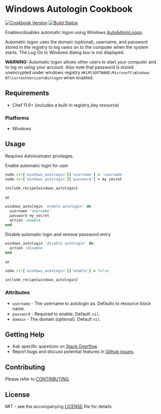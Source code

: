# Windows Autologin Cookbook

[![Cookbook Version](http://img.shields.io/cookbook/v/windows_autologin.svg?style=flat-square)][cookbook]
[![Build Status](http://img.shields.io/travis/dhoer/chef-windows_autologin.svg?style=flat-square)][travis]

[cookbook]: https://supermarket.chef.io/cookbooks/windows_autologin
[travis]: https://travis-ci.org/dhoer/chef-windows_autologin

Enables/disables automatic logon using Windows 
[AutoAdminLogon](https://technet.microsoft.com/en-us/library/cc939702.aspx).
 
Automatic logon uses the domain (optional), username, and password stored in the registry to log users on to the 
computer when the system starts. The Log On to Windows dialog box is not displayed.

**WARNING:** Automatic logon allows other users to start your computer and to log on using your account. 
Also note that password is stored unencrypted under windows registry 
`HKLM\SOFTWARE\Microsoft\Windows NT\CurrentVersion\Winlogon` when enabled.   
                                                  
## Requirements

- Chef 11.6+ (includes a built-in registry_key resource) 

### Platforms

- Windows

## Usage

Requires Administrator privileges. 

Enable automatic login for user

```ruby
node.set['windows_autologin']['username'] = 'username'
node.set['windows_autologin']['password'] = my_secret

include_recipe[windows_autologin]
```

or 

```ruby
windows_autologin 'enable autologin' do
  username 'username'
  password my_secret
  action :enable
end
```

Disable automatic login and remove password entry

```ruby
windows_autologin 'disable autologin' do
  action :disable
end
```

or 

```ruby
node.set['windows_autologin']['enable'] = false

include_recipe[windows_autologin]
```

### Attributes

* `username` -  The username to autologin as. 
Defaults to resource block name.
* `password` - Required to enable. Default: `nil`.
* `domain` - The domain (optional). Default `nil`.

## Getting Help

- Ask specific questions on [Stack Overflow](http://stackoverflow.com/questions/tagged/windows+autologin).
- Report bugs and discuss potential features in
[Github issues](https://github.com/dhoer/chef-windows_autologin/issues).

## Contributing

Please refer to [CONTRIBUTING](https://github.com/dhoer/chef-windows_autologin/blob/master/CONTRIBUTING.md).

## License

MIT - see the accompanying [LICENSE](https://github.com/dhoer/chef-windows_autologin/blob/master/LICENSE.md) file
for details.

